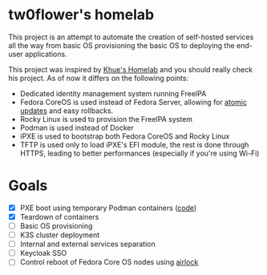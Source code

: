 # tw0flower's homelab
This project is an attempt to automate the creation of self-hosted services all the way from basic OS provisioning the basic OS to deploying the end-user applications.

This project was inspired by [Khue's Homelab](https://github.com/khuedoan/homelab) and you should really check his project. As of now it differs on the following points:
- Dedicated identity management system running FreeIPA
- Fedora CoreOS is used instead of Fedora Server, allowing for [atomic updates](https://docs.fedoraproject.org/en-US/fedora-coreos/auto-updates/) and easy rollbacks.
- Rocky Linux is used to provision the FreeIPA system
- Podman is used instead of Docker
- iPXE is used to bootstrap both Fedora CoreOS and Rocky Linux
- TFTP is used only to load iPXE's EFI module, the rest is done through HTTPS, leading to better performances (especially if you're using Wi-Fi)

# Goals
- [x] PXE boot using temporary Podman containers ([code](https://github.com/tw0flower/homelab/tree/main/metal_provisioning/roles/netboot))
- [x] Teardown of containers
- [ ] Basic OS provisioning
- [ ] K3S cluster deployment
- [ ] Internal and external services separation
- [ ] Keycloak SSO
- [ ] Control reboot of Fedora Core OS nodes using [airlock](https://github.com/coreos/airlock)
